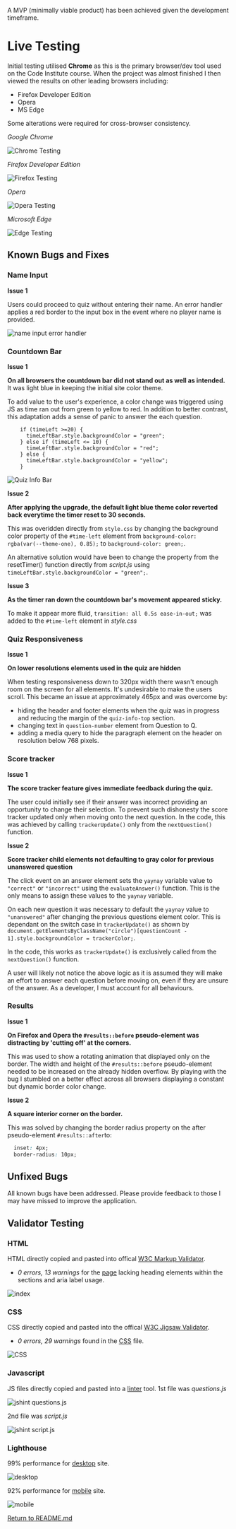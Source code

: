 A MVP (minimally viable product) has been achieved given the development timeframe.


# Live Testing
Initial testing utilised **Chrome** as this is the primary browser/dev tool used on the Code Institute course.  When the project was almost finished I then viewed the results on other leading browsers including:

- Firefox Developer Edition
- Opera
- MS Edge

Some alterations were required for cross-browser consistency.

*Google Chrome*

![Chrome Testing](docs/readme/chrome-testing.png "Chrome Testing")

*Firefox Developer Edition*

![Firefox Testing](docs/readme/firefox-testing.png "Firefox Testing")

*Opera*

![Opera Testing](docs/readme/opera-testing.png "Opera Testing")

*Microsoft Edge*

![Edge Testing](docs/readme/edge-testing.png "Edge Testing")

## Known Bugs and Fixes

### Name Input
**Issue 1**

Users could proceed to quiz without entering their name. An error handler applies a red border to the input box in the event where no player name is provided.

![name input error handler](docs/readme/name-input-eh.png "Name input error handler")

### Countdown Bar
**Issue 1**

**On all browsers the countdown bar did not stand out as well as intended.** It was light blue in keeping the initial site color theme.

To add value to the user's experience, a color change was triggered using JS as time ran out from green to yellow to red.
In addition to better contrast, this adaptation adds a sense of panic to answer the each question.

``` JS
    if (timeLeft >=20) {
      timeLeftBar.style.backgroundColor = "green";
    } else if (timeLeft <= 10) {
      timeLeftBar.style.backgroundColor = "red";
    } else {
      timeLeftBar.style.backgroundColor = "yellow";
    }
```

![Quiz Info Bar](docs/readme/quiz-info-bar-upgrade.png "Quiz Info Bar Upgrade")

**Issue 2**

**After applying the upgrade, the default light blue theme color reverted back everytime the timer reset to 30 seconds.**

This was overidden directly from `style.css` by changing the background color property of the `#time-left` element from `background-color: rgba(var(--theme-one), 0.85);` to  `background-color: green;`. 

An alternative solution would have been to change the property from the resetTimer() function directly from *script.js* using `timeLeftBar.style.backgroundColor = "green";`.

**Issue 3**

**As the timer ran down the countdown bar's movement appeared sticky.**

To make it appear more fluid, `transition: all 0.5s ease-in-out;` was added to the `#time-left` element in *style.css*

### Quiz Responsiveness
**Issue 1**

**On lower resolutions elements used in the quiz are hidden**

When testing responsiveness down to 320px width there wasn't enough room on the screen for all elements.
It's undesirable to make the users scroll. 
This became an issue at approximately 465px and was overcome by:
- hiding the header and footer elements when the quiz was in progress and reducing the margin of the `quiz-info-top` section.
- changing text in `question-number` element from Question to Q.
- adding a media query to hide the paragraph element on the header on resolution below 768 pixels.

### Score tracker
**Issue 1**

**The score tracker feature gives immediate feedback during the quiz.**

The user could initially see if their answer was incorrect providing an opportunity to change their selection.
To prevent such dishonesty the score tracker updated only when moving onto the next question.
In the code, this was achieved by calling `trackerUpdate()` only from the `nextQuestion()` function.

**Issue 2**

**Score tracker child elements not defaulting to gray color for previous unanswered question**

The click event on an answer element sets the `yaynay` variable value to `"correct"` or `"incorrect"` using the `evaluateAnswer()` function. This is the only means to assign these values to the `yaynay` variable.

On each new question it was necessary to default the `yaynay` value to `"unanswered"` after changing the previous questions element color. This is dependant on the switch case in `trackerUpdate()` as shown by `document.getElementsByClassName("circle")[questionCount - 1].style.backgroundColor = trackerColor;`.

In the code, this works as `trackerUpdate()` is exclusively called from the `nextQuestion()` function.

A user will likely not notice the above logic as it is assumed they will make an effort to answer each question before 
moving on, even if they are unsure of the answer.  As a developer, I must account for all behaviours.

### Results

**Issue 1**

**On Firefox and Opera the `#results::before` pseudo-element was distracting by 'cutting off' at the corners.**

This was used to show a rotating animation that displayed only on the border.  The width and height of the `#results::before` pseudo-element needed to be increased on the already hidden overflow.
By playing with the bug I stumbled on a better effect across all browsers displaying a constant but dynamic border color change.

**Issue 2**

**A square interior corner on the border.**

This was solved by changing the border radius property on the after pseudo-element `#results::after`to:

``` css
  inset: 4px;
  border-radius: 10px;
```

## Unfixed Bugs
All known bugs have been addressed.  Please provide feedback to those I may have missed to improve the application.

## Validator Testing
### HTML
HTML directly copied and pasted into offical [W3C Markup Validator](https://validator.w3.org/). 
- *0 errors, 13 warnings* for the [page](docs/readme/html-validator-results.png "Image of validated HTML for index.html") lacking heading elements within the sections and aria label usage.

![index](docs/readme/html-validator-results.png "Image of validated HTML for index.html")

### CSS
CSS directly copied and pasted into the offical [W3C Jigsaw Validator](https://jigsaw.w3.org/css-validator/).
- *0 errors, 29 warnings* found in the [CSS](docs/readme/jigsaw.png "Image of validated external CSS file") file.

![CSS](docs/readme/jigsaw.png "Image of validated external CSS file")

### Javascript
JS files directly copied and pasted into a [linter](https://jshint.com/) tool.
1st file was *questions.js*

![jshint questions.js](docs/readme/jshint-check-questions.png "jshint Check Questions")

2nd file was *script.js*

![jshint script.js](docs/readme/jshint-check-script.png "JS Script Check")

### Lighthouse
99% performance for [desktop](docs/readme/lighthouse-desktop.png "Chrome Developer Tools desktop score") site.

![desktop](docs/readme/lighthouse-desktop.png "Chrome Developer Tools desktop score")

92% performance for [mobile](docs/readme/lighthouse-mobile.png "Chrome Developer Tools mobile score") site.

![mobile](docs/readme/lighthouse-mobile.png "Chrome Developer Tools mobile score")

[Return to README.md](README.md)